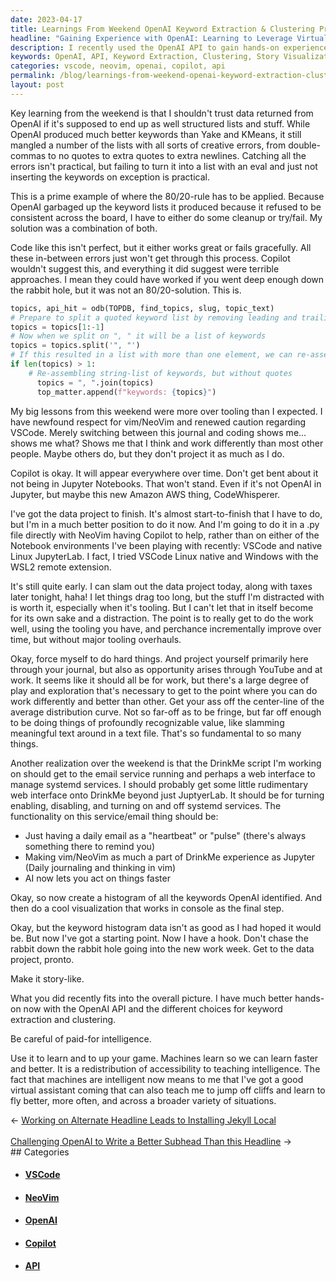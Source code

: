 ```yaml
---
date: 2023-04-17
title: Learnings From Weekend OpenAI Keyword Extraction & Clustering Project
headline: "Gaining Experience with OpenAI: Learning to Leverage Virtual Assistants for Data Projects and Taxes"
description: I recently used the OpenAI API to gain hands-on experience with keyword extraction and clustering to create a story-like visualization in the console. I applied the 80/20 rule to solve the issue of errors with structured lists, and gained new respect for Vim/NeoVim and caution for VSCode. I'm now using NeoVim and Copilot to finish a data project, and have discovered that machines being intelligent now means that I have a virtual assistant.
keywords: OpenAI, API, Keyword Extraction, Clustering, Story Visualization, 80/20 Rule, Error, Structured Lists, Vim/NeoVim, VSCode, Data Project, Taxes, NeoVim, Copilot, Paid-for Intelligence, Virtual Assistant, Learn Faster, Learn Better
categories: vscode, neovim, openai, copilot, api
permalink: /blog/learnings-from-weekend-openai-keyword-extraction-clustering-project/
layout: post
---
```



Key learning from the weekend is that I shouldn't trust data returned from
OpenAI if it's supposed to end up as well structured lists and stuff. While
OpenAI produced much better keywords than Yake and KMeans, it still mangled a
number of the lists with all sorts of creative errors, from double-commas to no
quotes to extra quotes to extra newlines. Catching all the errors isn't
practical, but failing to turn it into a list with an eval and just not
inserting the keywords on exception is practical.

This is a prime example of where the 80/20-rule has to be applied. Because
OpenAI garbaged up the keyword lists it produced because it refused to be
consistent across the board, I have to either do some cleanup or try/fail. My
solution was a combination of both.

Code like this isn't perfect, but it either works great or fails gracefully.
All these in-between errors just won't get through this process. Copilot
wouldn't suggest this, and everything it did suggest were terrible approaches.
I mean they could have worked if you went deep enough down the rabbit hole, but
it was not an 80/20-solution. This is.

```python
topics, api_hit = odb(TOPDB, find_topics, slug, topic_text)
# Prepare to split a quoted keyword list by removing leading and trailing quotes
topics = topics[1:-1]
# Now when we split on ", " it will be a list of keywords
topics = topics.split('", "')
# If this resulted in a list with more than one element, we can re-assemble it
if len(topics) > 1:
    # Re-assembling string-list of keywords, but without quotes
      topics = ", ".join(topics)
      top_matter.append(f"keywords: {topics}")
```

My big lessons from this weekend were more over tooling than I expected. I have
newfound respect for vim/NeoVim and renewed caution regarding VSCode. Merely
switching between this journal and coding shows me... shows me what? Shows me
that I think and work differently than most other people. Maybe others do, but
they don't project it as much as I do.

Copilot is okay. It will appear everywhere over time. Don't get bent about it
not being in Jupyter Notebooks. That won't stand. Even if it's not OpenAI in
Jupyter, but maybe this new Amazon AWS thing, CodeWhisperer.

I've got the data project to finish. It's almost start-to-finish that I have to
do, but I'm in a much better position to do it now. And I'm going to do it in a
.py file directly with NeoVim having Copilot to help, rather than on either of
the Notebook environments I've been playing with recently: VSCode and native
Linux JupyterLab. I fact, I tried VSCode Linux native and Windows with the WSL2
remote extension.

It's still quite early. I can slam out the data project today, along with taxes
later tonight, haha! I let things drag too long, but the stuff I'm distracted
with is worth it, especially when it's tooling. But I can't let that in itself
become for its own sake and a distraction. The point is to really get to do the
work well, using the tooling you have, and perchance incrementally improve over
time, but without major tooling overhauls.

Okay, force myself to do hard things. And project yourself primarily here
through your journal, but also as opportunity arises through YouTube and at
work. It seems like it should all be for work, but there's a large degree of
play and exploration that's necessary to get to the point where you can do work
differently and better than other. Get your ass off the center-line of the
average distribution curve. Not so far-off as to be fringe, but far off enough
to be doing things of profoundly recognizable value, like slamming meaningful
text around in a text file. That's so fundamental to so many things.

Another realization over the weekend is that the DrinkMe script I'm working on
should get to the email service running and perhaps a web interface to manage
systemd services. I should probably get some little rudimentary web interface
onto DrinkMe beyond just JuptyerLab. It should be for turning enabling,
disabling, and turning on and off systemd services. The functionality on this
service/email thing should be:

- Just having a daily email as a "heartbeat" or "pulse"
  (there's always something there to remind you)
- Making vim/NeoVim as much a part of DrinkMe experience as Jupyter
  (Daily journaling and thinking in vim)
- AI now lets you act on things faster

Okay, so now create a histogram of all the keywords OpenAI identified. And then
do a cool visualization that works in console as the final step.

Okay, but the keyword histogram data isn't as good as I had hoped it would be.
But now I've got a starting point. Now I have a hook. Don't chase the rabbit
down the rabbit hole going into the new work week. Get to the data project,
pronto.

Make it story-like.

What you did recently fits into the overall picture. I have much better
hands-on now with the OpenAI API and the different choices for keyword
extraction and clustering.

Be careful of paid-for intelligence.

Use it to learn and to up your game. Machines learn so we can learn faster and
better. It is a redistribution of accessibility to teaching intelligence. The
fact that machines are intelligent now means to me that I've got a good virtual
assistant coming that can also teach me to jump off cliffs and learn to fly
better, more often, and across a broader variety of situations.


<div class="arrow-links"><div class="post-nav-prev"><span class="arrow">&larr;&nbsp;</span><a href="/blog/working-on-alternate-headline-leads-to-installing-jekyll-local/">Working on Alternate Headline Leads to Installing Jekyll Local</a></div> &nbsp; <div class="post-nav-next"><a href="/blog/challenging-openai-to-write-a-better-subhead-than-this-headline/">Challenging OpenAI to Write a Better Subhead Than this Headline</a><span class="arrow">&nbsp;&rarr;</span></div></div>
## Categories

<ul>
<li><h4><a href='/vscode/'>VSCode</a></h4></li>
<li><h4><a href='/neovim/'>NeoVim</a></h4></li>
<li><h4><a href='/openai/'>OpenAI</a></h4></li>
<li><h4><a href='/copilot/'>Copilot</a></h4></li>
<li><h4><a href='/api/'>API</a></h4></li></ul>